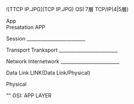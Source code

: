 ![TTCP IP.JPG](TCP IP.JPG)
OSI   7層              TCP/IP(4|5層)

 App    
 Presatation              APP

Session            _________________________

Transport             Tranksport
                   _________________________

Network               Internetwork
                   _________________________

Data Link            LINK(Data Link/Physical)

Physical

""
OSI:
APP LAYER
 
